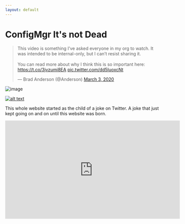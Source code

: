 ```yaml
---
layout: default
---
```


# ConfigMgr It's not Dead

<blockquote class="twitter-tweet"><p lang="en" dir="ltr">This video is something I’ve asked everyone in my org to watch. It was intended to be internal-only, but I can’t resist sharing it.<br><br>You can read more about why I think this is so important here: <a href="https://t.co/3jvzumi8EA">https://t.co/3jvzumi8EA</a> <a href="https://t.co/dd5IuoxcNt">pic.twitter.com/dd5IuoxcNt</a></p>&mdash; Brad Anderson (@Anderson) <a href="https://twitter.com/Anderson/status/1234920097984073728?ref_src=twsrc%5Etfw">March 3, 2020</a></blockquote> <script async src="https://platform.twitter.com/widgets.js" charset="utf-8"></script>



![image](https://github.com/JordanTheITGuy/IsConfigMGrDead/blob/master/assets/images/IsConfigMgrDead.png?raw=true/)

[![alt text](https://raw.githubusercontent.com/JordanTheITGuy/IsConfigMGrDead/master/assets/images/MicrosoftLogopng.png)](https://www.youtube.com/embed/DnmnLr2NUXk?start=1105 "Brad Anderson - On ConfigMgr")



This whole website started as the child of a joke on Twitter. A joke that just kept going on and on until this website was born. 

<iframe width="560" height="315" src="https://www.youtube.com/embed/DnmnLr2NUXk?start=1105" frameborder="0" allowfullscreen></iframe>
